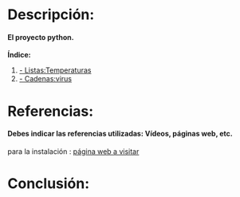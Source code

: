 # Descripción:
#### El proyecto python.
**Índice:**
1. [- Listas:Temperaturas](./1-temperaturas.md)
2. [- Cadenas:virus](./1-virus.md)


# Referencias:
#### Debes indicar las referencias utilizadas: Vídeos, páginas web, etc.
para la instalación : [página web a visitar][enlace]


[enlace]: https://domology.es/instalacion-docker-parte-1-dockerportainer/

# Conclusión:

